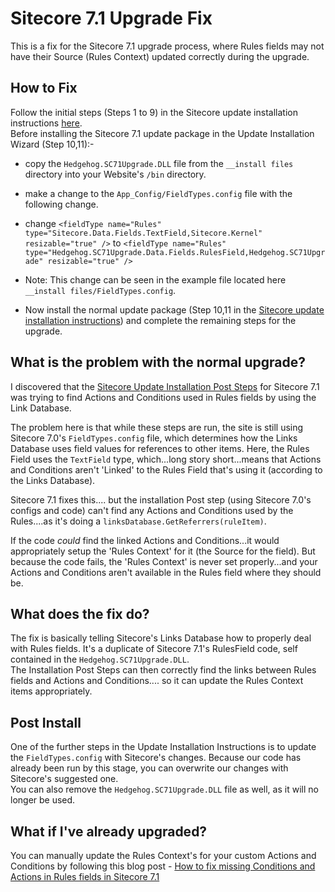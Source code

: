 # Sitecore 7.1 Upgrade Fix #

This is a fix for the Sitecore 7.1 upgrade process, where Rules fields may not have their Source (Rules Context) updated correctly during the upgrade.

## How to Fix ##
Follow the initial steps (Steps 1 to 9) in the Sitecore update installation instructions [here](http://sdn.sitecore.net/Products/Sitecore%20V5/Sitecore%20CMS%207/Update/7_1_rev_130926/Upgrade_Instructions.aspx).<br/>
Before installing the Sitecore 7.1 update package in the Update Installation Wizard (Step 10,11):- 
 
- copy the `Hedgehog.SC71Upgrade.DLL` file from the `__install files` directory into your Website's `/bin` directory.

- make a change to the `App_Config/FieldTypes.config` file with the following change.
 - change `<fieldType name="Rules" type="Sitecore.Data.Fields.TextField,Sitecore.Kernel" resizable="true" />` to
  `<fieldType name="Rules" type="Hedgehog.SC71Upgrade.Data.Fields.RulesField,Hedgehog.SC71Upgrade" resizable="true" />`
 - Note: This change can be seen in the example file located here `__install files/FieldTypes.config`.

- Now install the normal update package (Step 10,11 in the [Sitecore update installation instructions](http://sdn.sitecore.net/Products/Sitecore%20V5/Sitecore%20CMS%207/Update/7_1_rev_130926/Upgrade_Instructions.aspx)) and complete the remaining steps for the upgrade.

## What is the problem with the normal upgrade? ##
I discovered that the [Sitecore Update Installation Post Steps](http://www.seanholmesby.com/sitecore-upgrade-post-step-scripts/) for Sitecore 7.1 was trying to find Actions and Conditions used in Rules fields by using the Link Database.

The problem here is that while these steps are run, the site is still using Sitecore 7.0's `FieldTypes.config` file, which determines how the Links Database uses field values for references to other items. Here, the Rules Field uses the `TextField` type, which...long story short...means that Actions and Conditions aren't 'Linked' to the Rules Field that's using it (according to the Links Database).

Sitecore 7.1 fixes this.... but the installation Post step (using Sitecore 7.0's configs and code) can't find any Actions and Conditions used by the Rules....as it's doing a `linksDatabase.GetReferrers(ruleItem)`.

If the code *could* find the linked Actions and Conditions...it would appropriately setup the 'Rules Context' for it (the Source for the field). But because the code fails, the 'Rules Context' is never set properly...and your Actions and Conditions aren't available in the Rules field where they should be.

## What does the fix do? ##
The fix is basically telling Sitecore's Links Database how to properly deal with Rules fields. It's a duplicate of Sitecore 7.1's RulesField code, self contained in the `Hedgehog.SC71Upgrade.DLL`.<br />
The Installation Post Steps can then correctly find the links between Rules fields and Actions and Conditions.... so it can update the Rules Context items appropriately.

## Post Install ##
One of the further steps in the Update Installation Instructions is to update the `FieldTypes.config` with Sitecore's changes. Because our code has already been run by this stage, you can overwrite our changes with Sitecore's suggested one.<br />
You can also remove the `Hedgehog.SC71Upgrade.DLL` file as well, as it will no longer be used.

## What if I've already upgraded? ##
You can manually update the Rules Context's for your custom Actions and Conditions by following this blog post - [How to fix missing Conditions and Actions in Rules fields in Sitecore 7.1](http://www.seanholmesby.com/how-to-fix-missing-conditions-and-actions-in-rules-fields-in-sitecore-7-1/)
